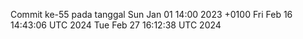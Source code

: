 Commit ke-55 pada tanggal Sun Jan 01 14:00 2023 +0100
Fri Feb 16 14:43:06 UTC 2024
Tue Feb 27 16:12:38 UTC 2024
